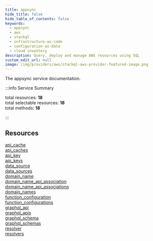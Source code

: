 ```yaml
---
title: appsync
hide_title: false
hide_table_of_contents: false
keywords:
  - appsync
  - aws
  - stackql
  - infrastructure-as-code
  - configuration-as-data
  - cloud inventory
description: Query, deploy and manage AWS resources using SQL
custom_edit_url: null
image: /img/providers/aws/stackql-aws-provider-featured-image.png
---
```


The appsync service documentation.

:::info Service Summary

<div class="row">
<div class="providerDocColumn">
<span>total resources:&nbsp;<b>18</b></span><br />
<span>total selectable resources:&nbsp;<b>18</b></span><br />
<span>total methods:&nbsp;<b>18</b></span><br />
</div>
</div>

:::

## Resources
<div class="row">
<div class="providerDocColumn">
<a href="/providers/aws/appsync/api_cache/">api_cache</a><br />
<a href="/providers/aws/appsync/api_caches/">api_caches</a><br />
<a href="/providers/aws/appsync/api_key/">api_key</a><br />
<a href="/providers/aws/appsync/api_keys/">api_keys</a><br />
<a href="/providers/aws/appsync/data_source/">data_source</a><br />
<a href="/providers/aws/appsync/data_sources/">data_sources</a><br />
<a href="/providers/aws/appsync/domain_name/">domain_name</a><br />
<a href="/providers/aws/appsync/domain_name_api_association/">domain_name_api_association</a><br />
<a href="/providers/aws/appsync/domain_name_api_associations/">domain_name_api_associations</a>
</div>
<div class="providerDocColumn">
<a href="/providers/aws/appsync/domain_names/">domain_names</a><br />
<a href="/providers/aws/appsync/function_configuration/">function_configuration</a><br />
<a href="/providers/aws/appsync/function_configurations/">function_configurations</a><br />
<a href="/providers/aws/appsync/graphql_api/">graphql_api</a><br />
<a href="/providers/aws/appsync/graphql_apis/">graphql_apis</a><br />
<a href="/providers/aws/appsync/graphql_schema/">graphql_schema</a><br />
<a href="/providers/aws/appsync/graphql_schemas/">graphql_schemas</a><br />
<a href="/providers/aws/appsync/resolver/">resolver</a><br />
<a href="/providers/aws/appsync/resolvers/">resolvers</a>
</div>
</div>
